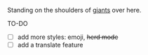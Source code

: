 Standing on the shoulders of [giants](https://github.com/piuccio/cowsay) over here.

TO-DO
- [ ] add more styles: emoji, ~~herd mode~~
- [ ] add a translate feature
